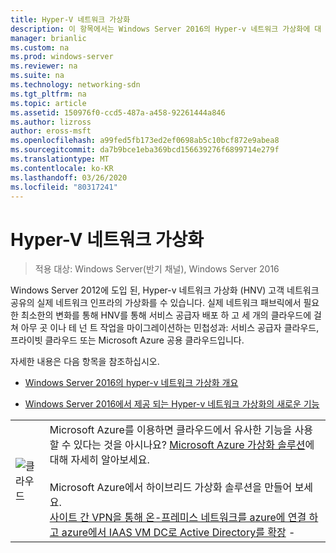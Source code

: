 ```yaml
---
title: Hyper-V 네트워크 가상화
description: 이 항목에서는 Windows Server 2016의 Hyper-v 네트워크 가상화에 대 한 콘텐츠에 대 한 링크를 제공 합니다.
manager: brianlic
ms.custom: na
ms.prod: windows-server
ms.reviewer: na
ms.suite: na
ms.technology: networking-sdn
ms.tgt_pltfrm: na
ms.topic: article
ms.assetid: 150976f0-ccd5-487a-a458-92261444a846
ms.author: lizross
author: eross-msft
ms.openlocfilehash: a99fed5fb173ed2ef0698ab5c10bcf872e9abea8
ms.sourcegitcommit: da7b9bce1eba369bcd156639276f6899714e279f
ms.translationtype: MT
ms.contentlocale: ko-KR
ms.lasthandoff: 03/26/2020
ms.locfileid: "80317241"
---
```

# <a name="hyper-v-network-virtualization"></a>Hyper-V 네트워크 가상화

>적용 대상: Windows Server(반기 채널), Windows Server 2016

Windows Server 2012에 도입 된, Hyper-v 네트워크 가상화 (HNV) 고객 네트워크 공유의 실제 네트워크 인프라의 가상화를 수 있습니다. 실제 네트워크 패브릭에서 필요한 최소한의 변화를 통해 HNV를 통해 서비스 공급자 배포 하 고 세 개의 클라우드에 걸쳐 아무 곳 이나 테 넌 트 작업을 마이그레이션하는 민첩성과: 서비스 공급자 클라우드, 프라이빗 클라우드 또는 Microsoft Azure 공용 클라우드입니다.  
  
자세한 내용은 다음 항목을 참조하십시오.  
  
-   [Windows Server 2016의 hyper-v 네트워크 가상화 개요](../../../sdn/technologies/hyper-v-network-virtualization/hyperv-network-virtualization-overview-windows-server.md)  
  
-   [Windows Server 2016에서 제공 되는 Hyper-v 네트워크 가상화의 새로운 기능](../../../sdn/technologies/hyper-v-network-virtualization/whats-new-hyperv-network-virtualization-windows-server.md)  
  
|||  
|-|-|  
|![클라우드](../../../media/Hyper-V-Network-Virtualization/All_Symbols_Cloud.png)|Microsoft Azure를 이용하면 클라우드에서 유사한 기능을 사용할 수 있다는 것을 아시나요? [Microsoft Azure 가상화 솔루션](https://aka.ms/f9bh7g)에 대해 자세히 알아보세요.<br /><br />Microsoft Azure에서 하이브리드 가상화 솔루션을 만들어 보세요.<br />[사이트 간 VPN을 통해 온-프레미스 네트워크를 azure에 연결 하 고 azure에서 IAAS VM DC로 Active Directory를 확장](https://aka.ms/d1dinb) - |  